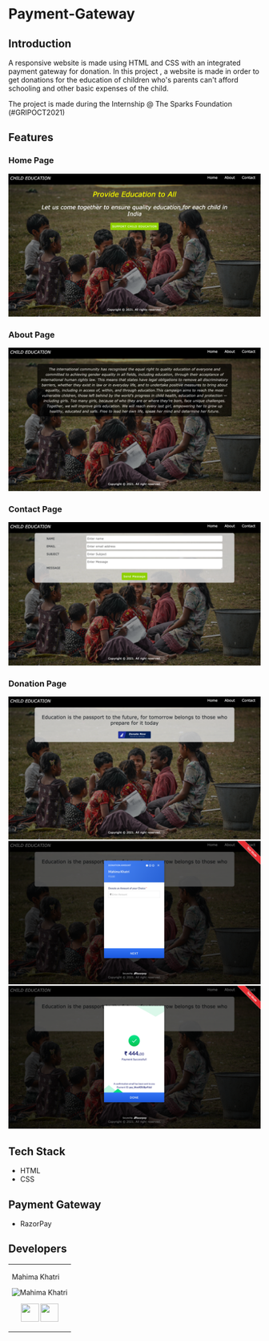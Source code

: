 # Payment-Gateway

## Introduction

A responsive website is made using HTML and CSS with an integrated payment gateway for donation. In this project , a website is made in order to get donations for the education of children who's parents can't afford schooling and other basic expenses of the child.

The project is made during the Internship @ The Sparks Foundation (#GRIPOCT2021)

## Features

### Home Page

![alt text](Images/1.png)

### About Page

![alt text](Images/2.png)

### Contact Page

![alt text](Images/3.png)

### Donation Page

![alt text](Images/4.png)
![alt text](Images/5.png)
![alt text](Images/6.png)

## Tech Stack
+ HTML
+ CSS

## Payment Gateway
+ RazorPay

## Developers
<table>
<td>

Mahima Khatri

<p align="center">
<img src = "https://avatars.githubusercontent.com/u/77387745?v=4"  height="120"
alt="Mahima Khatri">
</p>
<p align="center">
<a href = "https://github.com/MahimaKhatri" target="_blank"><img src = "http://www.iconninja.com/files/241/825/211/round-collaboration-social-github-code-circle-network-icon.svg" width="36" height = "36"/></a>
<a href = "https://www.linkedin.com/in/mahima-khatri-434a3b193/" target="_blank">
<img src = "http://www.iconninja.com/files/863/607/751/network-linkedin-social-connection-circular-circle-media-icon.svg" width="36" height="36"/>
</a>
</p>
</td>
</tr>
</table>


